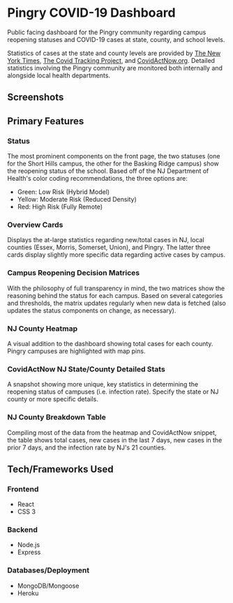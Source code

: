 # Pingry COVID-19 Dashboard

Public facing dashboard for the Pingry community regarding campus reopening statuses and COVID-19 cases at state, county, and school levels.  

Statistics of cases at the state and county levels are provided by [The New York Times](https://github.com/nytimes/covid-19-data/blob/master/us-counties.csv), [The Covid Tracking Project](https://covidtracking.com/), and [CovidActNow.org](https://www.covidactnow.org/). Detailed statistics involving the Pingry community are monitored both internally and alongside local health departments.

## Screenshots

## Primary Features

### Status

The most prominent components on the front page, the two statuses (one for the Short Hills campus, the other for the Basking Ridge campus) show the reopening status of the school.  Based off of the NJ Department of Health's color coding recommendations, the three options are:

* Green: Low Risk (Hybrid Model)
* Yellow: Moderate Risk (Reduced Density)
* Red: High Risk (Fully Remote)

### Overview Cards

Displays the at-large statistics regarding new/total cases in NJ, local counties (Essex, Morris, Somerset, Union), and Pingry.  The latter three cards display slightly more specific data regarding active cases by campus.

### Campus Reopening Decision Matrices

With the philosophy of full transparency in mind, the two matrices show the reasoning behind the status for each campus.  Based on several categories and thresholds, the matrix updates regularly when new data is fetched (also updates the status components on change, as necessary).

### NJ County Heatmap

A visual addition to the dashboard showing total cases for each county. Pingry campuses are highlighted with map pins.

### CovidActNow NJ State/County Detailed Stats

A snapshot showing more unique, key statistics in determining the reopening status of campuses (i.e. infection rate).  Specify the state or NJ county or more specific details.

### NJ County Breakdown Table

Compiling most of the data from the heatmap and CovidActNow snippet, the table shows total cases, new cases in the last 7 days, new cases in the prior 7 days, and the infection rate by NJ's 21 counties.

## Tech/Frameworks Used

### Frontend
* React
* CSS 3

### Backend
* Node.js
* Express

### Databases/Deployment
* MongoDB/Mongoose
* Heroku
